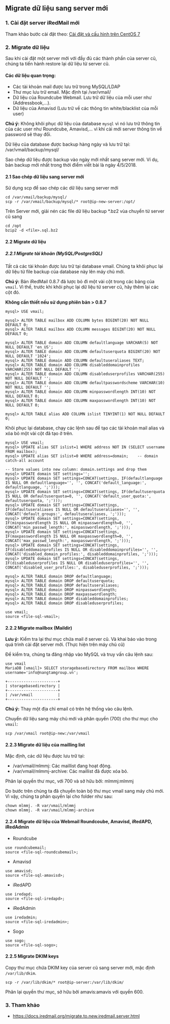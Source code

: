 ## Migrate dữ liệu sang server mới

### 1. Cài đặt server iRedMail mới

Tham khảo bước cài đặt theo: [Cài đặt và cấu hình trên CentOS 7](docs/1.iRedMail.md)

### 2. Migrate dữ liệu

Sau khi cài đặt một server mới với đầy đủ các thành phần của server cũ, chúng ta tiến hành restore lại dữ liệu từ server cũ.

#### Các dữ liệu quan trọng:

- Các tài khoản mail được lưu trữ trong MySQL/LDAP
- Thư mục lưu trữ email. Mặc định tại /var/vmail/
- Dữ liệu của Roundcube Webmail. Lưu trữ dữ liệu của mỗi user như (Addressbook,…).
- Dữ liệu của Amavisd (Lưu trữ về các thông tin white/blacklist của mỗi user)

**Chú ý:** Không khôi phục dữ liệu của database `mysql` vì nó lưu trữ thông tin của các user như Roundcube, Amavisd,… vì khi cài mới server thông tin về password sẽ thay đổi.

Dữ liệu của database được backup hàng ngày và lưu trữ tại: /var/vmail/backup/mysql/

Sao chép dữ liệu được backup vào ngày mới nhất sang server mới. Ví dụ, bản backup mới nhất trong thời điểm viết bài là ngày 4/5/2018.

#### 2.1 Sao chép dữ liệu sang server mới

Sử dụng scp để sao chép các dữ liệu sang server mới

```
cd /var/vmail/backup/mysql/
scp -r /var/vmail/backup/mysql/* root@ip-new-server:/opt/
```
Trên Server mới, giải nén các file dữ liệu backup *.bz2 vùa chuyển từ server cũ sang

```
cd /opt
bzip2 -d <file>.sql.bz2
```

#### 2.2 Migrate dữ liệu
##### 2.2.1 Migrate tài khoản (MySQL/PostgreSQL)

Tất cả các tài khoản được lưu trữ tại database vmail. Chúng ta khôi phục lại dữ liệu từ file backup của database này lên máy chủ mới.

**Chú ý:** Bản iRedMail 0.8.7 đã lược bỏ đi một vài cột trong các bảng của `vmail`. Vì thế, trước khi khôi phục lại dữ liệu từ server cũ, hãy thêm lại các cột đó.

**Không cần thiết nếu sử dụng phiên bản > 0.8.7**

```
mysql> USE vmail;

mysql> ALTER TABLE mailbox ADD COLUMN bytes BIGINT(20) NOT NULL DEFAULT 0;
mysql> ALTER TABLE mailbox ADD COLUMN messages BIGINT(20) NOT NULL DEFAULT 0;

mysql> ALTER TABLE domain ADD COLUMN defaultlanguage VARCHAR(5) NOT NULL DEFAULT 'en_US';
mysql> ALTER TABLE domain ADD COLUMN defaultuserquota BIGINT(20) NOT NULL DEFAULT '1024';
mysql> ALTER TABLE domain ADD COLUMN defaultuseraliases TEXT;
mysql> ALTER TABLE domain ADD COLUMN disableddomainprofiles VARCHAR(255) NOT NULL DEFAULT '';
mysql> ALTER TABLE domain ADD COLUMN disableduserprofiles VARCHAR(255) NOT NULL DEFAULT '';
mysql> ALTER TABLE domain ADD COLUMN defaultpasswordscheme VARCHAR(10) NOT NULL DEFAULT '';
mysql> ALTER TABLE domain ADD COLUMN minpasswordlength INT(10) NOT NULL DEFAULT 0;
mysql> ALTER TABLE domain ADD COLUMN maxpasswordlength INT(10) NOT NULL DEFAULT 0;

mysql> ALTER TABLE alias ADD COLUMN islist TINYINT(1) NOT NULL DEFAULT 0;
```

Khôi phục lại database, chạy các lệnh sau để tạo các tài khoản mail alias và xóa bỏ một vài cột đã tạo ở trên.

```
mysql> USE vmail;
mysql> UPDATE alias SET islist=1 WHERE address NOT IN (SELECT username FROM mailbox);
mysql> UPDATE alias SET islist=0 WHERE address=domain;    -- domain catch-all account

-- Store values into new column: domain.settings and drop them
mysql> UPDATE domain SET settings='';
mysql> UPDATE domain SET settings=CONCAT(settings, IF(defaultlanguage IS NULL OR defaultlanguage='', '', CONCAT('default_language:', defaultlanguage, ';')));
mysql> UPDATE domain SET settings=CONCAT(settings, IF(defaultuserquota IS NULL OR defaultuserquota=0, '', CONCAT('default_user_quota:', defaultuserquota, ';')));
mysql> UPDATE domain SET settings=CONCAT(settings, IF(defaultuseraliases IS NULL OR defaultuseraliases='', '', CONCAT('default_groups:', defaultuseraliases, ';')));
mysql> UPDATE domain SET settings=CONCAT(settings, IF(minpasswordlength IS NULL OR minpasswordlength=0, '', CONCAT('min_passwd_length:', minpasswordlength, ';')));
mysql> UPDATE domain SET settings=CONCAT(settings, IF(maxpasswordlength IS NULL OR maxpasswordlength=0, '', CONCAT('max_passwd_length:', maxpasswordlength, ';')));
mysql> UPDATE domain SET settings=CONCAT(settings, IF(disableddomainprofiles IS NULL OR disableddomainprofiles='', '', CONCAT('disabled_domain_profiles:', disableddomainprofiles, ';')));
mysql> UPDATE domain SET settings=CONCAT(settings, IF(disableduserprofiles IS NULL OR disableduserprofiles='', '', CONCAT('disabled_user_profiles:', disableduserprofiles, ';')));

mysql> ALTER TABLE domain DROP defaultlanguage;
mysql> ALTER TABLE domain DROP defaultuserquota;
mysql> ALTER TABLE domain DROP defaultuseraliases;
mysql> ALTER TABLE domain DROP minpasswordlength;
mysql> ALTER TABLE domain DROP maxpasswordlength;
mysql> ALTER TABLE domain DROP disableddomainprofiles;
mysql> ALTER TABLE domain DROP disableduserprofiles;

use vmail;
source <file-sql-vmail>;
```

#### 2.2.2 Migrate mailbox (Maildir)

**Lưu ý:** Kiểm tra lại thư mục chứa mail ở server cũ. Và khai báo vào trong quá trình cài đặt server mới. (Thực hiện trên máy chủ cũ)

Để kiểm tra, chúng ta đăng nhập vào MySQL và truy vấn câu lệnh sau:

```
use vmail
MariaDB [vmail]> SELECT storagebasedirectory FROM mailbox WHERE username='info@nangtamgroup.vn';  

+----------------------+
| storagebasedirectory |
+----------------------+
| /var/vmail           |
+----------------------+
```

**Chú ý:** Thay một địa chỉ email có trên hệ thống vào câu lệnh.

Chuyển dữ liệu sang máy chủ mới và phân quyền (700) cho thư mục cho `vmail`:

```
scp /var/vmail root@ip-new:/var/vmail
```


#### 2.2.3 Migrate dữ liệu của mailling list

Mặc định, các dữ liệu được lưu trữ tại:

- /var/vmail/mlmmj: Các maillist đang hoạt động.
- /var/vmail/mlmmj-archive: Các maillist đã được xóa bỏ.

Phân lại quyền thư mục, với 700 và sở hữu bởi: mlmmj:mlmmj

Do bước trên chúng ta đã chuyển toàn bộ thư mục vmail sang máy chủ mới. Vì vậy, chúng ta phân quyền lại cho folder như sau:

```
chown mlmmj. -R var/vmail/mlmmj
chown mlmmj. -R var/vmail/mlmmj-archive
```

#### 2.2.4 Migrate dữ liệu của Webmail Roundcoube, Amavisd, iRedAPD, iRedAdmin

- Roundcube

```
use roundcubemail;
source <file-sql-roundcubemail>;
```

- Amavisd

```
use amavisd;
source <file-sql-amavisd>;
```

- iRedAPD

```
use iredapd;
source <file-sql-iredapd>;
```

- iRedAdmin

```
use iredadmin;
source <file-sql-iredadmin>;
```

- Sogo

```
use sogo;
source <file-sql-sogo>;
```

#### 2.2.5 Migrate DKIM keys

Copy thư mục chứa DKIM key của server cũ sang server mới, mặc định `/var/lib/dkim`.

```
scp -r /var/lib/dkim/* root@ip-server:/var/lib/dkim/
```

Phân lại quyền thư mục, sở hữu bởi amavis:amavis với quyền 600.

### 3. Tham khảo

- https://docs.iredmail.org/migrate.to.new.iredmail.server.html
